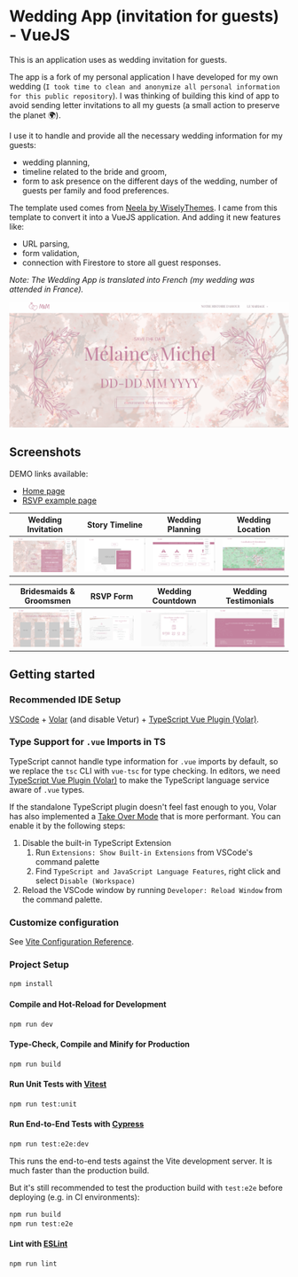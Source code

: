 # Wedding App (invitation for guests)  - VueJS

This is an application uses as wedding invitation for guests.

The app is a fork of my personal application I have developed for my own wedding (`I took time to clean and anonymize all personal information for this public repository`). I was thinking of building this kind of app to avoid sending letter invitations to all my guests (a small action to preserve the planet 🌍).

I use it to handle and provide all the necessary wedding information for my guests: 
- wedding planning, 
- timeline related to the bride and groom, 
- form to ask presence on the different days of the wedding, number of guests per family and food preferences.

The template used comes from [Neela by WiselyThemes](https://themeforest.net/item/neela-onepagemultipage-wedding-html5-template/34245021). I came from this template to convert it into a VueJS application. And adding it new features like:
- URL parsing, 
- form validation,
- connection with Firestore to store all guest responses.

_Note: The Wedding App is translated into French (my wedding was attended in France)._

![Home Screen](docs/home_screen.gif?raw=true "Home")

## Screenshots

DEMO links available:
-  [Home page](https://wedding-vuejs-demo.netlify.app)
-  [RSVP example page](https://wedding-vuejs-demo.netlify.app/rsvp?key=6cd71050-6335-59d3-a8eb-2361be550579)

| Wedding Invitation                                                |                                               Story Timeline                                            |                                                Wedding Planning                                          |                                                 Wedding Location                                          |
| :---------------------------------------------------------------------------------------------------------: | :--------------------------------------------------------------------------------------------------------------: | :----------------------------------------------------------------------------------------------------------: | :--------------------------------------------------------------------------------------------------------------: |
| ![Wedding Invitation Screen](docs/wedding_invitation.png?raw=true "Wedding Invitation") | ![Story Timeline Screen](docs/story_timeline.png?raw=true "Story Timeline") | ![Wedding Planning Screen](docs/wedding_planning.png?raw=true "Wedding Planning") | ![Wedding Location Screen](docs/wedding_location.png?raw=true "Wedding Location") |


| Bridesmaids & Groomsmen                                                 |                                                RSVP Form                                                 |                                                Wedding Countdown                                         |                                                 Wedding Testimonials                                      |
| :---------------------------------------------------------------------------------------------------------: | :--------------------------------------------------------------------------------------------------------------: | :----------------------------------------------------------------------------------------------------------: | :--------------------------------------------------------------------------------------------------------------: |
| ![Bridesmaids & Groomsmen Screen](docs/bridesmaids_groomsmen.png?raw=true "Home") | ![RSVP Form Screen](docs/rsvp_form.png?raw=true "RSVP Form") | ![Wedding Countdown Screen](docs/wedding_countdown.png?raw=true "Wedding Countdown") | ![Wedding Testimonials Screen](docs/wedding_testimonials.png?raw=true "Wedding Testimonials") |

## Getting started

### Recommended IDE Setup

[VSCode](https://code.visualstudio.com/) + [Volar](https://marketplace.visualstudio.com/items?itemName=Vue.volar) (and disable Vetur) + [TypeScript Vue Plugin (Volar)](https://marketplace.visualstudio.com/items?itemName=Vue.vscode-typescript-vue-plugin).

### Type Support for `.vue` Imports in TS

TypeScript cannot handle type information for `.vue` imports by default, so we replace the `tsc` CLI with `vue-tsc` for type checking. In editors, we need [TypeScript Vue Plugin (Volar)](https://marketplace.visualstudio.com/items?itemName=Vue.vscode-typescript-vue-plugin) to make the TypeScript language service aware of `.vue` types.

If the standalone TypeScript plugin doesn't feel fast enough to you, Volar has also implemented a [Take Over Mode](https://github.com/johnsoncodehk/volar/discussions/471#discussioncomment-1361669) that is more performant. You can enable it by the following steps:

1. Disable the built-in TypeScript Extension
    1) Run `Extensions: Show Built-in Extensions` from VSCode's command palette
    2) Find `TypeScript and JavaScript Language Features`, right click and select `Disable (Workspace)`
2. Reload the VSCode window by running `Developer: Reload Window` from the command palette.

### Customize configuration

See [Vite Configuration Reference](https://vitejs.dev/config/).

### Project Setup

```sh
npm install
```

#### Compile and Hot-Reload for Development

```sh
npm run dev
```

#### Type-Check, Compile and Minify for Production

```sh
npm run build
```

#### Run Unit Tests with [Vitest](https://vitest.dev/)

```sh
npm run test:unit
```

#### Run End-to-End Tests with [Cypress](https://www.cypress.io/)

```sh
npm run test:e2e:dev
```

This runs the end-to-end tests against the Vite development server.
It is much faster than the production build.

But it's still recommended to test the production build with `test:e2e` before deploying (e.g. in CI environments):

```sh
npm run build
npm run test:e2e
```

#### Lint with [ESLint](https://eslint.org/)

```sh
npm run lint
```